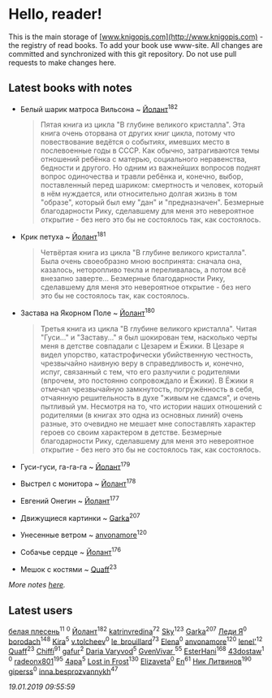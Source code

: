 # Hello, reader!
This is the main storage of [www.knigopis.com](http://www.knigopis.com) - the registry of read books.
To add your book use www-site. All changes are committed and synchronized with this git repository.
Do not use pull requests to make changes here.


## Latest books with notes
* Белый шарик матроса Вильсона ~ [Йолант](users/104/104690883692185089260-google)<sup>182</sup>
    > Пятая книга из цикла "В глубине великого кристалла". Эта книга очень оторвана от других книг цикла, потому что повествование ведётся о событиях, имевших место в послевоенные годы в СССР. Как обычно, затрагиваются темы отношений ребёнка с матерью, социального неравенства, бедности и другого. Но одним из важнейших вопросов поднят вопрос одиночества и травли ребёнка и, конечно, выбор, поставленный перед шариком: смертность и человек, который в нём нуждается, или относительно долгая жизнь в том "образе", который был ему "дан" и "предназначен". Безмерные благодарности Рику, сделавшему для меня это невероятное открытие - без него это бы не состоялось так, как состоялось.

* Крик петуха ~ [Йолант](users/104/104690883692185089260-google)<sup>181</sup>
    > Четвёртая книга из цикла "В глубине великого кристалла". Была очень своеобразно мною воспринята: сначала она, казалось, неторопливо текла и переливалась, а потом всё внезапно заверте... Безмерные благодарности Рику, сделавшему для меня это невероятное открытие - без него это бы не состоялось так, как состоялось.

* Застава на Якорном Поле ~ [Йолант](users/104/104690883692185089260-google)<sup>180</sup>
    > Третья книга из цикла "В глубине великого кристалла". Читая "Гуси..." и "Заставу..." я был шокирован тем, насколько черты меня в детстве совпадали с Цезарем и Ёжики. В Цезаре я видел упорство, катастрофически убийственную честность, чрезвычайно наивную веру в справедливость и, конечно, испуг, связанный с тем, что его разлучили с родителями (впрочем, это постоянно сопровождало и Ёжики). В Ёжики я отмечал чрезвычайную замкнутость, погружённость в себя, отчаянную решительность в духе "живым не сдамся", и очень пытливый ум. Несмотря на то, что истории наших отношений с родителями (в книгах это одна из основных линий) очень разные, это очевидно не мешает мне сопоставлять характер героев со своим характером в детстве. Безмерные благодарности Рику, сделавшему для меня это невероятное открытие - без него это бы не состоялось так, как состоялось.

* Гуси-гуси, га-га-га ~ [Йолант](users/104/104690883692185089260-google)<sup>179</sup>

* Выстрел с монитора ~ [Йолант](users/104/104690883692185089260-google)<sup>178</sup>

* Евгений Онегин ~ [Йолант](users/104/104690883692185089260-google)<sup>177</sup>

* Движущиеся картинки ~ [Garka](users/115/115753719718250012620-google)<sup>207</sup>

* Унесенные ветром ~ [anvonamore](users/595/5957175-vkontakte)<sup>120</sup>

* Собачье сердце ~ [Йолант](users/104/104690883692185089260-google)<sup>176</sup>

* Мешок с костями ~ [Quaff](users/122/12267158-vkontakte)<sup>23</sup>


_More notes [here](latest_books_with_notes.md)._


## Latest users
[белая плесень](users/104/104448632954411726505-google)<sup>11</sup> 
[](users/176/176006446-yandex)<sup>0</sup> 
[Йолант](users/104/104690883692185089260-google)<sup>182</sup> 
[katrinvredina](users/233/2336755-vkontakte)<sup>72</sup> 
[Sky](users/118/118049897850017649660-google)<sup>123</sup> 
[Garka](users/115/115753719718250012620-google)<sup>207</sup> 
[Леди Я](users/207/2079380078781646-facebook)<sup>0</sup> 
[borodach](users/157/15706320-vkontakte)<sup>148</sup> 
[Kira](users/108/108944458841064852769-google)<sup>5</sup> 
[v.tolcheev](users/737/73732330-vkontakte)<sup>0</sup> 
[le_brouillard](users/133/13330781-vkontakte)<sup>73</sup> 
[Elena](users/244/244840862-vkontakte)<sup>0</sup> 
[anvonamore](users/595/5957175-vkontakte)<sup>120</sup> 
[lenel'](users/307/30791168-vkontakte)<sup>12</sup> 
[Quaff](users/122/12267158-vkontakte)<sup>23</sup> 
[Chiffi](users/105/105831994080785626680-google)<sup>91</sup> 
[gafur](users/153/15368945740509170009-mailru)<sup>2</sup> 
[Daria Varyvod](users/829/829893410524253-facebook)<sup>5</sup> 
[GvenVivar ](users/158/158266434925901-facebook)<sup>55</sup> 
[EsterHani](users/305/30558181-vkontakte)<sup>168</sup> 
[43dostaw](users/201/201788999-vkontakte)<sup>1</sup> 
[](users/107/107812035853464076201-google)<sup>0</sup> 
[radeonx801](users/973/973496-vkontakte)<sup>195</sup> 
[4apa](users/117/117392596378069249667-google)<sup>5</sup> 
[Lost in Frost](users/103/103293621948650602575-google)<sup>130</sup> 
[Elizaveta](users/114/114605608330759253482-google)<sup>0</sup> 
[En](users/333/333646551-vkontakte)<sup>61</sup> 
[Ник Литвинов](users/241/241974816-vkontakte)<sup>190</sup> 
[giperss](users/952/9526325-vkontakte)<sup>0</sup> 
[inna.besprozvannykh](users/733/73323849-yandex)<sup>47</sup> 


_19.01.2019 09:55:59_
